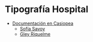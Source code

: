 # Tipografía Hospital

* [Documentación en Casiopea](http://wiki.ead.pucv.cl/Fuente_Tipogr%C3%A1fica_%22Hospital%22)
	* [Sofía Savoy](http://wiki.ead.pucv.cl/Sof%C3%ADa_Savoy)
	* [Gley Riquelme](http://wiki.ead.pucv.cl/Gley_Riquelme)